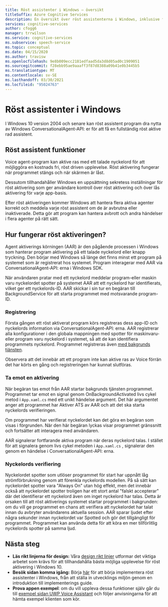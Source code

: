```yaml
---
title: Röst assistenter i Windows – översikt
titleSuffix: Azure Cognitive Services
description: En översikt över röst assistenterna i Windows, inklusive funktioner och utvecklings resurser tillgängliga.
services: cognitive-services
author: cfogg6
manager: trrwilson
ms.service: cognitive-services
ms.subservice: speech-service
ms.topic: conceptual
ms.date: 04/15/2020
ms.author: travisw
ms.openlocfilehash: 9e8b009ecc2181edfaad5da3d8d05ad0c1909051
ms.sourcegitcommit: f28ebb95ae9aaaff3f87d8388a09b41e0b3445b5
ms.translationtype: MT
ms.contentlocale: sv-SE
ms.lasthandoff: 03/30/2021
ms.locfileid: "95024763"
---
```

# <a name="voice-assistants-on-windows"></a>Röst assistenter i Windows

I Windows 10 version 2004 och senare kan röst assistent program dra nytta av Windows ConversationalAgent-API: er för att få en fullständig röst aktive rad assistent.

## <a name="voice-assistant-features"></a>Röst assistent funktioner

Voice agent-program kan aktive ras med ett talade nyckelord för att möjliggöra en kostnads fri, röst driven upplevelse. Röst aktivering fungerar när programmet stängs och när skärmen är låst.

Dessutom tillhandahåller Windows en uppsättning sekretess inställningar för röst aktivering som ger användare kontroll över röst aktivering och över lås aktivering för varje app-basis.

Efter röst aktiveringen kommer Windows att hantera flera aktiva agenter korrekt och meddela varje röst assistent om de är avbrutna eller inaktiverade. Detta gör att program kan hantera avbrott och andra händelser i flera agenter på rätt sätt.

## <a name="how-does-voice-activation-work"></a>Hur fungerar röst aktiveringen?

Agent aktiverings körningen (AAR) är den pågående processen i Windows som hanterar program aktivering på ett talade nyckelord eller knapp tryckning. Den börjar med Windows så länge det finns minst ett program på systemet som är registrerat hos systemet. Program interagerar med AAR via ConversationalAgent-API: erna i Windows SDK.

När användaren pratar med ett nyckelord meddelar program-eller maskin varu nyckelordet spotter på systemet AAR att ett nyckelord har identifierats, vilket ger ett nyckelords-ID. AAR skickar i sin tur en begäran till BackgroundService för att starta programmet med motsvarande program-ID.

### <a name="registration"></a>Registrering

Första gången ett röst aktiverat program körs registreras dess app-ID och nyckelords information via ConversationalAgent-API: erna. AAR registrerar alla konfigurationer i den globala mappningen med spotter för maskinvaru-eller program varu nyckelord i systemet, så att de kan identifiera programmets nyckelord. Programmet registreras även [med bakgrunds tjänsten](/windows/uwp/launch-resume/register-a-background-task).

Observera att det innebär att ett program inte kan aktive ras av Voice förrän det har körts en gång och registreringen har kunnat slutföras.

### <a name="receiving-an-activation"></a>Ta emot en aktivering

När begäran tas emot från AAR startar bakgrunds tjänsten programmet. Programmet tar emot en signal genom OnBackgroundActivated livs cykel metod i `App.xaml.cs` med ett unikt händelse argument. Det här argumentet anger att programmet har Aktiver ATS av AAR och att det ska starta nyckelords verifieringen.

Om programmet har verifierat nyckelordet kan det göra en begäran som visas i förgrunden. När den här begäran lyckas visar programmet gränssnitt och fortsätter att interagera med användaren.

AAR signalerar fortfarande aktiva program när deras nyckelord talas. I stället för att signalera genom livs cykel metoden i `App.xaml.cs` , signalerar den genom en händelse i ConversationalAgent-API: erna.

### <a name="keyword-verification"></a>Nyckelords verifiering

Nyckelordet spotter som utlöser programmet för start har uppnått låg strömförbrukning genom att förenkla nyckelords modellen. På så sätt kan nyckelordet spotter vara "Always On" utan hög effekt, men det innebär också att nyckelordet spotter troligen har ett stort antal "falskt accepterar" där det identifierar ett nyckelord även om inget nyckelord har talas. Detta är orsaken till att röst aktiverings systemet startar programmet i bakgrunden: om du vill ge programmet en chans att verifiera att nyckelordet har talat innan du avbryter användarens aktuella session. AAR sparar ljudet efter några sekunder innan nyckelordet var Spotted och gör det tillgängligt för programmet. Programmet kan använda detta för att köra en mer tillförlitlig nyckelords spotter på samma ljud.

## <a name="next-steps"></a>Nästa steg

- **Läs rikt linjerna för design:** Våra [design rikt linjer](windows-voice-assistants-best-practices.md) utformar det viktiga arbetet som krävs för att tillhandahålla bästa möjliga upplevelse för röst aktivering i Windows 10.
- **Besök sidan komma igång:** Börja [här](how-to-windows-voice-assistants-get-started.md) för att börja implementera röst assistenter i Windows, från att ställa in utvecklings miljön genom en introduktion till implementerings guide.
- **Prova appen exempel**: om du vill uppleva dessa funktioner själv går du till [exempel sidan UWP Voice Assistant](windows-voice-assistants-faq.md#the-uwp-voice-assistant-sample) och följer anvisningarna för att hämta exempel klienten som kör.